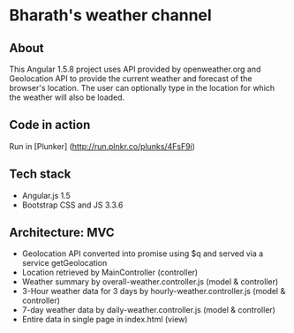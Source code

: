 # Bharath's weather channel
## About
This Angular 1.5.8 project uses API provided by openweather.org and Geolocation API to provide the current weather and forecast of the browser's location.
The user can optionally type in the location for which the weather will also be loaded.

## Code in action
Run in [Plunker] (http://run.plnkr.co/plunks/4FsF9i)

## Tech stack
* Angular.js 1.5
* Bootstrap CSS and JS 3.3.6

## Architecture: MVC
* Geolocation API converted into promise using $q and served via a service getGeolocation
* Location retrieved by MainController (controller)
* Weather summary by overall-weather.controller.js (model & controller)
* 3-Hour weather data for 3 days by hourly-weather.controller.js (model & controller)
* 7-day weather data by daily-weather.controller.js (model & controller)
* Entire data in single page in index.html (view)

